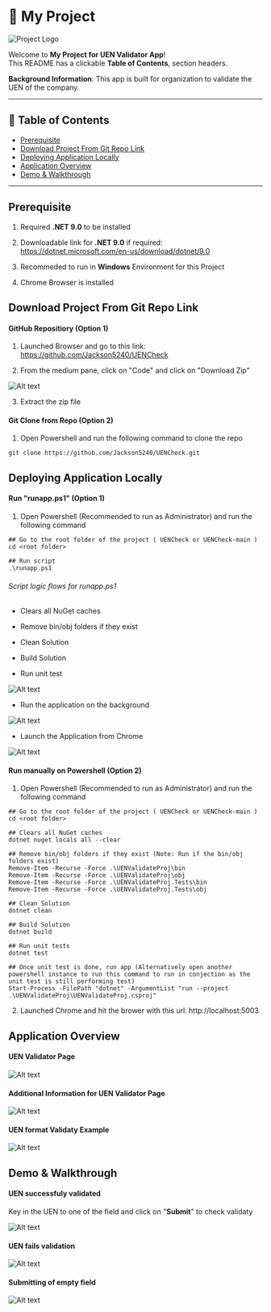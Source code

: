 # 🚀 My Project

![Project Logo](images/logo_checked.png)

Welcome to **My Project for UEN Validator App**!  
This README has a clickable **Table of Contents**, section headers. 

**Background Information**: This app is built for organization to validate the UEN of the company. 

---

## 📑 Table of Contents
- [Prerequisite](#prerequisite)
- [Download Project From Git Repo Link](#download-project-from-git-repo-link)
- [Deploying Application Locally](#deploying-application-locally)
- [Application Overview](#application-overview)
- [Demo & Walkthrough](#demo--walkthrough)

---

## Prerequisite

1) Required **.NET 9.0** to be installed

2) Downloadable link for **.NET 9.0** if required: https://dotnet.microsoft.com/en-us/download/dotnet/9.0

3) Recommeded to run in **Windows** Environment for this Project

4) Chrome Browser is installed

## Download Project From Git Repo Link

#### GitHub Repositiory (Option 1)

1) Launched Browser and go to this link: https://github.com/Jackson5240/UENCheck

2) From the medium pane, click on "Code" and click on "Download Zip"

![Alt text](images/github_pull_proj.png)

3) Extract the zip file

#### Git Clone from Repo (Option 2)

1) Open Powershell and run the following command to clone the repo

```
git clone https://github.com/Jackson5240/UENCheck.git
```

## Deploying Application Locally

#### Run "runapp.ps1" (Option 1)

1) Open Powershell (Recommended to run as Administrator) and run the following command

```
## Go to the root folder of the project ( UENCheck or UENCheck-main )
cd <root folder>

## Run script
.\runapp.ps1
```
###### Script logic flows for runapp.ps1
 - Clears all NuGet caches
   
 - Remove bin/obj folders if they exist
   
 - Clean Solution
   
 - Build Solution
   
 - Run unit test

![Alt text](images/run_unit_test.png)
 
 - Run the application on the background

![Alt text](images/run_app_background.png)

 - Launch the Application from Chrome

![Alt text](images/app_launched_in_chrome.png)

#### Run manually on Powershell (Option 2)

1) Open Powershell (Recommended to run as Administrator) and run the following command

```
## Go to the root folder of the project ( UENCheck or UENCheck-main )
cd <root folder>

## Clears all NuGet caches
dotnet nuget locals all --clear

## Remove bin/obj folders if they exist (Note: Run if the bin/obj folders exist)
Remove-Item -Recurse -Force .\UENValidateProj\bin
Remove-Item -Recurse -Force .\UENValidateProj\obj
Remove-Item -Recurse -Force .\UENValidateProj.Tests\bin
Remove-Item -Recurse -Force .\UENValidateProj.Tests\obj

## Clean Solution
dotnet clean

## Build Solution
dotnet build

## Run unit tests
dotnet test

## Once unit test is done, run app (Alternatively open another powershell instance to run this command to run in conjection as the unit test is still performing test)
Start-Process -FilePath "dotnet" -ArgumentList "run --project .\UENValidateProj\UENValidateProj.csproj"
```

2) Launched Chrome and hit the brower with this url: http://localhost:5003

## Application Overview

#### UEN Validator Page

![Alt text](images/app_launched_in_chrome.png)

#### Additional Information for UEN Validator Page

![Alt text](images/about_uen_validator.png)

#### UEN format Validaty Example

![Alt text](images/understand_uen_format.png)

## Demo & Walkthrough

#### UEN successfuly validated
Key in the UEN to one of the field and click on "**Submit**" to check validaty

![Alt text](images/uen_validated_pass.png)

#### UEN fails validation

![Alt text](images/uen_validate_fail.png)

#### Submitting of empty field

![Alt text](images/validate_empty_field.png)
